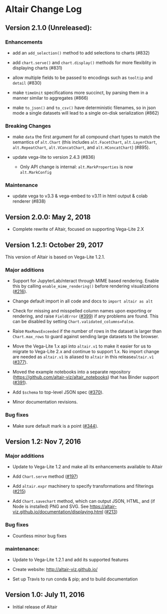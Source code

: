 # Altair Change Log

## Version 2.1.0 (Unreleased):

### Enhancements

- add an ``add_selection()`` method to add selections to charts (#832)

- add ``chart.serve()`` and ``chart.display()`` methods for more flexiblity
  in displaying charts (#831)

- allow multiple fields to be passed to encodings such as ``tooltip``
  and ``detail`` (#830)

- make ``timeUnit`` specifications more succinct, by parsing them in a manner
  similar to aggregates (#866)

- make ``to_json()`` and ``to_csv()`` have deterministic filenames, so in json
  mode a single datasets will lead to a single on-disk serialization (#862)

### Breaking Changes

- make ``data`` the first argument for all compound chart types to match the
  semantics of ``alt.Chart`` (this includes ``alt.FacetChart``,
  ``alt.LayerChart``, ``alt.RepeatChart``, ``alt.VConcatChart``, and
  ``alt.HConcatChart``) (#895).

- update vega-lite to version 2.4.3 (#836)

  - Only API change is internal: ``alt.MarkProperties`` is now ``alt.MarkConfig``

### Maintenance

- update vega to v3.3 & vega-embed to v3.11 in html output & colab renderer (#838)


## Version 2.0.0: May 2, 2018

- Complete rewrite of Altair, focused on supporting Vega-Lite 2.X

## Version 1.2.1: October 29, 2017

This version of Altair is based on Vega-Lite 1.2.1.

### Major additions

- Support for JupyterLab/nteract through MIME based rendering. Enable this by calling
  `enable_mime_rendering()` before rendering visualizations
  ([#216](https://github.com/altair-viz/altair/pull/216)).

- Change default import in all code and docs to `import altair as alt`
  
- Check for missing and misspelled column names upon exporting or rendering,
  and raise `FieldError` ([#399](https://github.com/altair-viz/altair/pull/399))
  if any problems are found. This can be disabled by setting `Chart.validated_columns=False`.

- Raise `MaxRowsExceeded`  if the number of rows in the dataset is larger than `Chart.max_rows`
  to guard against sending large datasets to the browser.

- Move the Vega-Lite 1.x api into `altair.v1` to make it easier for us to migrate to Vega-Lite
  2.x and continue to support 1.x. No import change are needed as `altair.v1` is aliased to
  `altair` in this release`altair.v1` ([#377](https://github.com/altair-viz/altair/pull/377)).

- Moved the example notebooks into a separate repository (https://github.com/altair-viz/altair_notebooks) that has Binder support
  ([#391](https://github.com/altair-viz/altair/pull/391)).

- Add `$schema` to top-level JSON spec ([#370](https://github.com/altair-viz/altair/issues/370)).

- Minor documentation revisions.

### Bug fixes

- Make sure default mark is a point ([#344](https://github.com/altair-viz/altair/pull/344)).

## Version 1.2: Nov 7, 2016

### Major additions

- Update to Vega-Lite 1.2 and make all its enhancements available to Altair

- Add ``Chart.serve`` method
  ([#197](https://github.com/altair-viz/altair/pull/197))

- Add ``altair.expr`` machinery to specify transformations and filterings
  ([#215](https://github.com/altair-viz/altair/pull/215))

- Add ``Chart.savechart`` method, which can output JSON, HTML, and (if Node
  is installed) PNG and SVG. See https://altair-viz.github.io/documentation/displaying.html ([#213](https://github.com/altair-viz/altair/pull/213))

### Bug fixes

- Countless minor bug fixes

### maintenance:

- Update to Vega-Lite 1.2.1 and add its supported features

- Create website: http://altair-viz.github.io/

- Set up Travis to run conda & pip; and to build documentation


## Version 1.0: July 11, 2016

- Initial release of Altair
